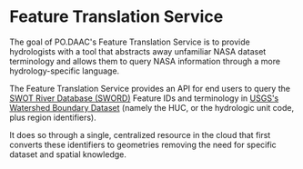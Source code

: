 # Feature Translation Service

The goal of PO.DAAC's Feature Translation Service is to provide hydrologists with a tool that abstracts away unfamiliar NASA dataset terminology and allows them to query NASA information through a more hydrology-specific language.

The Feature Translation Service provides an API for end users to query the [SWOT River Database (SWORD)](https://www.swordexplorer.com/) Feature IDs and terminology in [USGS's Watershed Boundary Dataset](https://www.usgs.gov/national-hydrography/watershed-boundary-dataset) (namely the HUC, or the hydrologic unit code, plus region identifiers).

It does so through a single, centralized resource in the cloud that first converts these identifiers to geometries removing the need for specific dataset and spatial knowledge.

